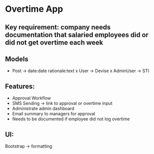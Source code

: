 # Overtime App

## Key requirement: company needs documentation that salaried employees did or did not get overtime each week

## Models
- Post -> date:date rationale:text
x User -> Devise
x AdminUser -> STI

## Features:
- Approval Workflow
- SMS Sending -> link to approval or overtime input
- Administrate admin dashboard
- Email summary to managers for approval
- Needs to be documented if employee did not log overtime

## UI:
Bootstrap -> formatting